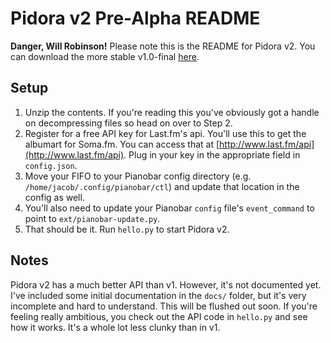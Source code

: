 Pidora v2 Pre-Alpha README
==========================

**Danger, Will Robinson!** Please note this is the README for Pidora v2. You can download the more stable v1.0-final [here](https://github.com/jacroe/pidora/releases/tag/v1.1-final).

Setup
-----

1. Unzip the contents. If you're reading this you've obviously got a handle on decompressing files so head on over to Step 2.
2. Register for a free API key for Last.fm's api. You'll use this to get the albumart for Soma.fm. You can access that at [http://www.last.fm/api](http://www.last.fm/api). Plug in your key in the appropriate field in `config.json`.
3. Move your FIFO to your Pianobar config directory (e.g. `/home/jacob/.config/pianobar/ctl`) and update that location in the config as well.
4. You'll also need to update your Pianobar `config` file's `event_command` to point to `ext/pianobar-update.py`.
5. That should be it. Run `hello.py` to start Pidora v2.


Notes
-----

Pidora v2 has a much better API than v1. However, it's not documented yet. I've included some initial documentation in the `docs/` folder, but it's very incomplete and hard to understand. This will be flushed out soon. If you're feeling really ambitious, you check out the API code in `hello.py` and see how it works. It's a whole lot less clunky than in v1.